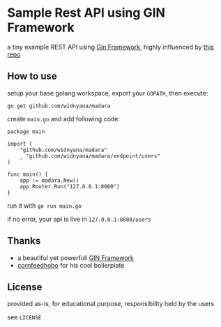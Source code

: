 # Sample Rest API using GIN Framework

a tiny example REST API using [Gin Framework][gin], highly influenced by [this repo][gin-boilerplate]

## How to use

setup your base golang workspace, export your `GOPATH`, then execute:

```go get github.com/widnyana/madara```

create `main.go` and add following code:

```
package main

import (
    "github.com/widnyana/madara"
    _ "github.com/widnyana/madara/endpoint/users"
)

func main() {
    app := madara.New()
    app.Router.Run("127.0.0.1:8080")
}
```

run it with `go run main.go`

if no error, your api is live in `127.0.0.1:8080/users`

## Thanks

- a beautiful yet powerfull [GIN Framework][gin]
- [cornfeedhobo][gin-boilerplate] for his cool boilerplate


## License

provided as-is, for educational purpose, responsibility held by the users

see `LICENSE`


[gin]:https://github.com/gin-gonic/gin
[gin-boilerplate]:https://github.com/cornfeedhobo/gin-boilerplate